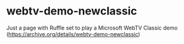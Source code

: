 # webtv-demo-newclassic
Just a page with Ruffle set to play a Microsoft WebTV Classic demo (https://archive.org/details/webtv-demo-newclassic)
